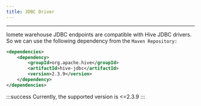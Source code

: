 ```yaml
---
title: JDBC Driver
---
```


<!-- <head>
  <title>JDBC Driver</title>
  <meta
    name="description"
    content="JDBC Driver"
  />
</head> -->

___

Iomete warehouse JDBC endpoints are compatible with Hive JDBC drivers. So we can use the following dependency from the `Maven Repository:`

```xml
<dependencies>
    <dependency>
        <groupId>org.apache.hive</groupId>
        <artifactId>hive-jdbc</artifactId>
        <version>2.3.9</version>
    </dependency>
</dependencies>
```

:::success
Currently, the supported version is  <=2.3.9
:::